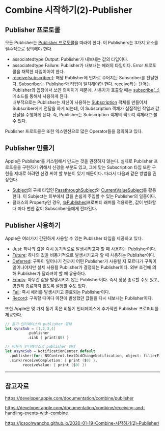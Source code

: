 # Combine 시작하기(2)-Publisher

## Publisher 프로토콜

모든 Publisher는 [Publisher 프로토콜](https://developer.apple.com/documentation/combine/publisher)을 따라야 한다. 이 Publishers는 3가지 요소를 필수적으로 정의해야 한다.

- associatedtype Output: Publisher가 내보내는 값의 타입이다.
- associatedtype Failure: Publisher가 내보내는 에러의 타입이다. Error 프로토콜을 채택한 타입이어야 한다.
- [receive(subscriber:)](https://developer.apple.com/documentation/combine/publisher/receive(subscriber:)): 해당 Publisher에 인자로 주어지는 Subscriber를 전달한다. Subscriber는 Publisher와 타입이 일치해야만 한다. receive라는 단어는 Publisher의 입장에서 쓰인 의미이기 때문에, 사용자가 호출할 때는 [subscribe(_:)](https://developer.apple.com/documentation/combine/publisher/subscribe(_:)-4u8kn)메소드를 통해서 사용하게 된다. <br> 내부적으로는 Publisher는 자신이 사용하는 [Subscription](https://developer.apple.com/documentation/combine/subscription) 객체를 만들어서 Subscriber에게 전달을 하게 되는데, 이 Subscription 객체가 실질적인 작업과 값 전달을 수행하게 된다. 즉, Publisher는 Subscription 객체의 팩토리 객체라고 볼 수 있다.


Publisher 프로토콜은 또한 익스텐션으로 많은 Operator들을 정의하고 있다.


## Publisher 만들기

Apple은 Publisher를 커스텀해서 만드는 것을 권장하지 않는다. 실제로 Publisher 프로토콜을 구현하기 위해서 신경쓸 부분도 있고, 그에 맞는 Subscription 타입 또한 구현을 제대로 하려면 신경 써야 할 부분이 있기 때문이다. 따라서 다음과 같은 방법을 권장한다.

- [Subject](https://developer.apple.com/documentation/combine/subject)의 구체 타입인 [PassthroughSubject](https://developer.apple.com/documentation/combine/passthroughsubject)와 [CurrentValueSubject](https://developer.apple.com/documentation/combine/currentvaluesubject)를 활용한다. 이 Subject는 외부에서 값을 손쉽게 주입할 수 있는 Publisher의 일종이다.
- 클래스의 Property인 경우, [@Published](https://developer.apple.com/documentation/combine/published)프로퍼티 래퍼를 적용하면, 값이 변화할 때 마다 변한 값이 Subscriber들에게 전파된다.



## Publisher 사용하기

Apple은 여러가지 간편하게 사용할 수 있는 Publisher 타입을 제공하고 있다.

- [Just](https://developer.apple.com/documentation/combine/just): 하나의 값을 즉시 동기적으로 발생시키고자 할 때 사용하는 Publisher이다.
- [Future](https://developer.apple.com/documentation/combine/future): 하나의 값을 비동기적으로 발생시키고자 할 때 사용하는 Publisher이다.
- [Deferred](https://developer.apple.com/documentation/combine/deferred): 구독이 일어나기 전까지 어떤 Publisher가 사용될 지 모르다가 구독이 일어나야지만 실제 사용될 Publisher가 결정되는 Publisher이다. 외부 조건에 의해 Publisher가 달라져야 할 때 유용하다.
- [Empty](https://developer.apple.com/documentation/combine/empty): 아무런 값을 발생시키지 않는 Publisher이다. 즉시 정상 종료할 수도 있고, 영원히 종료하지 않도록 설정할 수도 있다.
- [Fail](https://developer.apple.com/documentation/combine/fail): 즉시 에러를 발생시키고 종료되는 Publisher이다.
- [Record](https://developer.apple.com/documentation/combine/record): 구독할 때마다 이전에 발생했던 값들을 다시 내보내는 Publisher이다.

또한 Apple은 몇 가지 동기 혹은 비동기 인터페이스에 추가적인 Publisher 프로퍼티를 제공한다.

```swift
// 동기 인터페이스의 publisher 형태
let syncSub = [1,2,3,4]
          .publisher
          .sink { print($0) }

// 비동기 인터페이스의 publisher 형태
let asyncSub = NotificationCenter.default
  .publisher(for: NSControl.textDidChangeNotification, object: filterField)
  .sink(receiveCompletion: { print ($0) },
        receiveValue: { print ($0) })
```



---

## 참고자료

https://developer.apple.com/documentation/combine/publisher

https://developer.apple.com/documentation/combine/receiving-and-handling-events-with-combine

https://jcsoohwancho.github.io/2020-01-19-Combine-시작하기(2)-Publisher/